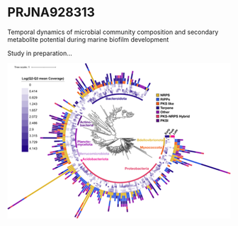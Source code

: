 # PRJNA928313
Temporal dynamics of microbial community composition and secondary metabolite potential during marine biofilm development

Study in preparation...

![](https://github.com/PKBech/PRJNA928313/blob/main/Metagenomics/Figures/itol_tree_080622.png)
